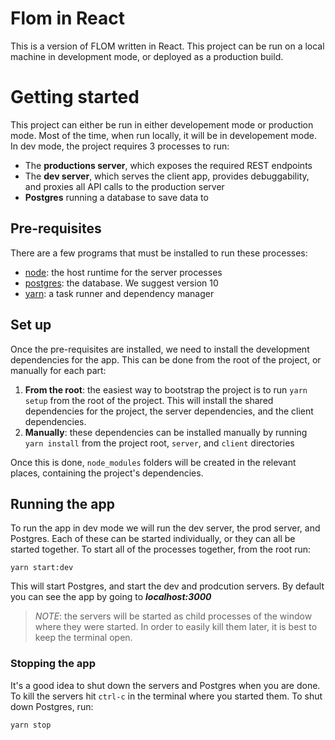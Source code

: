 # Flom in React
This is a version of FLOM written in React. 
This project can be run on a local machine in development mode, or deployed as a production build.

# Getting started
This project can either be run in either developement mode or production mode.
Most of the time, when run locally, it will be in developement mode.
In dev mode, the project requires 3 processes to run:
* The **productions server**, which exposes the required REST endpoints
* The **dev server**, which serves the client app, provides debuggability, and proxies all API calls to the production server
* **Postgres** running a database to save data to

## Pre-requisites
There are a few programs that must be installed to run these processes:
* [node](https://nodejs.org/en/): the host runtime for the server processes
* [postgres](https://www.enterprisedb.com/downloads/postgres-postgresql-downloads): the database. We suggest version 10
* [yarn](https://yarnpkg.com/en/): a task runner and dependency manager

## Set up
Once the pre-requisites are installed, we need to install the development dependencies for the app. This can be done from the root of the project, or manually for each part:
1. **From the root**: the easiest way to bootstrap the project is to run `yarn setup` from the root of the project. This will install the shared dependencies for the project, the server dependencies, and the client dependencies.
2. **Manually**: these dependencies can be installed manually by running `yarn install` from the project root, `server`, and `client` directories

Once this is done, `node_modules` folders will be created in the relevant places, containing the project's dependencies.

## Running the app
To run the app in dev mode we will run the dev server, the prod server, and Postgres. 
Each of these can be started individually, or they can all be started together. 
To start all of the processes together, from the root run:
```
yarn start:dev
```
This will start Postgres, and start the dev and prodcution servers. By default you
can see the app by going to ***localhost:3000***

> *NOTE*: the servers will be started as child processes of the window where they were started. 
>In order to easily kill them later, it is best to keep the terminal open.

### Stopping the app
It's a good idea to shut down the servers and Postgres when you are done. To kill the servers hit `ctrl-c` in the terminal where you started them. To shut down Postgres, run:
``` 
yarn stop
```
